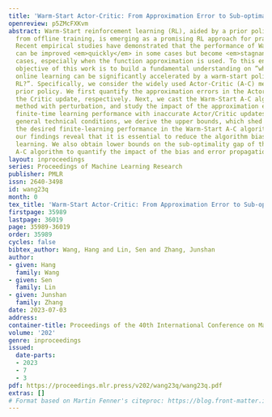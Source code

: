 ```yaml
---
title: 'Warm-Start Actor-Critic: From Approximation Error to Sub-optimality Gap'
openreview: p5ZMcFXKvm
abstract: Warm-Start reinforcement learning (RL), aided by a prior policy obtained
  from offline training, is emerging as a promising RL approach for practical applications.
  Recent empirical studies have demonstrated that the performance of Warm-Start RL
  can be improved <em>quickly</em> in some cases but become <em>stagnant</em> in other
  cases, especially when the function approximation is used. To this end, the primary
  objective of this work is to build a fundamental understanding on ”whether and when
  online learning can be significantly accelerated by a warm-start policy from offline
  RL?”. Specifically, we consider the widely used Actor-Critic (A-C) method with a
  prior policy. We first quantify the approximation errors in the Actor update and
  the Critic update, respectively. Next, we cast the Warm-Start A-C algorithm as Newton’s
  method with perturbation, and study the impact of the approximation errors on the
  finite-time learning performance with inaccurate Actor/Critic updates. Under some
  general technical conditions, we derive the upper bounds, which shed light on achieving
  the desired finite-learning performance in the Warm-Start A-C algorithm. In particular,
  our findings reveal that it is essential to reduce the algorithm bias in online
  learning. We also obtain lower bounds on the sub-optimality gap of the Warm-Start
  A-C algorithm to quantify the impact of the bias and error propagation.
layout: inproceedings
series: Proceedings of Machine Learning Research
publisher: PMLR
issn: 2640-3498
id: wang23q
month: 0
tex_title: 'Warm-Start Actor-Critic: From Approximation Error to Sub-optimality Gap'
firstpage: 35989
lastpage: 36019
page: 35989-36019
order: 35989
cycles: false
bibtex_author: Wang, Hang and Lin, Sen and Zhang, Junshan
author:
- given: Hang
  family: Wang
- given: Sen
  family: Lin
- given: Junshan
  family: Zhang
date: 2023-07-03
address: 
container-title: Proceedings of the 40th International Conference on Machine Learning
volume: '202'
genre: inproceedings
issued:
  date-parts:
  - 2023
  - 7
  - 3
pdf: https://proceedings.mlr.press/v202/wang23q/wang23q.pdf
extras: []
# Format based on Martin Fenner's citeproc: https://blog.front-matter.io/posts/citeproc-yaml-for-bibliographies/
---
```

